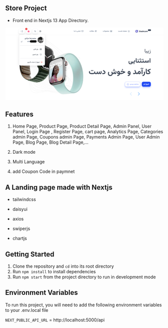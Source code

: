 
## Store Project



- Front end in Nextjs 13 App Directory.

![Landing Page](https://github.com/moradi2128/nextjs-panel/blob/main/public/assets/images/demo/Landing.png?raw=true)

## Features

1. Home Page, Product Page, Product Detail Page, Admin Panel, User Panel, Login Page , Register Page, cart page, Analytics Page, Categories admin Page, Coupons admin Page, Payments Admin Page, User Admin Page,  Blog Page, Blog Detail Page,...

2. Dark mode 

3. Multi Language

4. add Coupon Code in paymnet 

## A Landing page made with Nextjs

- tailwindcss

- daisyui

- axios

- swiperjs
- chartjs 

 ##  Getting Started 

1. Clone the repository and `cd` into its root directory
2. Run `npm install` to install dependencies
3. Run `npm start` from the project directory to run in development mode
## Environment Variables

To run this project, you will need to add the following environment variables to your .env.local file

`NEXT_PUBLIC_API_URL` = http://localhost:5000/api



